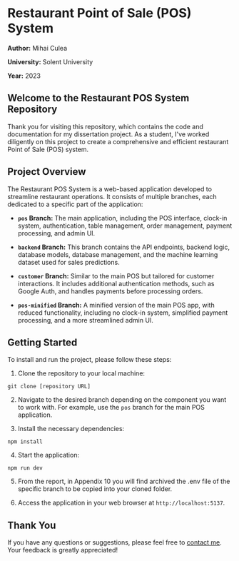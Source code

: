 # Restaurant Point of Sale (POS) System

**Author:** Mihai Culea

**University:** Solent University

**Year:** 2023

## Welcome to the Restaurant POS System Repository

Thank you for visiting this repository, which contains the code and documentation for my dissertation project. As a student, I've worked diligently on this project to create a comprehensive and efficient restaurant Point of Sale (POS) system.

## Project Overview

The Restaurant POS System is a web-based application developed to streamline restaurant operations. It consists of multiple branches, each dedicated to a specific part of the application:

- **`pos` Branch:** The main application, including the POS interface, clock-in system, authentication, table management, order management, payment processing, and admin UI.

- **`backend` Branch:** This branch contains the API endpoints, backend logic, database models, database management, and the machine learning dataset used for sales predictions.

- **`customer` Branch:** Similar to the main POS but tailored for customer interactions. It includes additional authentication methods, such as Google Auth, and handles payments before processing orders.

- **`pos-minified` Branch:** A minified version of the main POS app, with reduced functionality, including no clock-in system, simplified payment processing, and a more streamlined admin UI.

## Getting Started

To install and run the project, please follow these steps:

1. Clone the repository to your local machine:

`git clone [repository URL]`


2. Navigate to the desired branch depending on the component you want to work with. For example, use the `pos` branch for the main POS application.

3. Install the necessary dependencies:

`npm install`


4. Start the application:

`npm run dev`

5. From the report, in Appendix 10 you will find archived the .env file of the specific branch to be copied into your cloned folder.

6. Access the application in your web browser at `http://localhost:5137`.

## Thank You

If you have any questions or suggestions, please feel free to [contact me](mailto:alemihai25@gmail.com). Your feedback is greatly appreciated!




